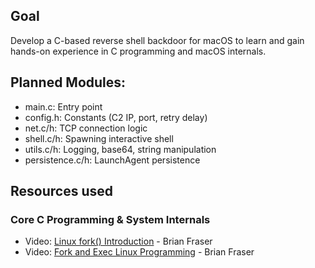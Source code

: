 ## Goal
Develop a C-based reverse shell backdoor for macOS to learn and gain hands-on experience in C programming and macOS internals.

## Planned Modules:
- main.c: Entry point
- config.h: Constants (C2 IP, port, retry delay)
- net.c/h: TCP connection logic
- shell.c/h: Spawning interactive shell
- utils.c/h: Logging, base64, string manipulation
- persistence.c/h: LaunchAgent persistence

## Resources used
### **Core C Programming & System Internals**
- Video: [Linux fork() Introduction](https://www.youtube.com/watch?v=9seb8hddeK4) - Brian Fraser
- Video: [Fork and Exec Linux Programming](https://www.youtube.com/watch?v=l64ySYHmMmY) - Brian Fraser


